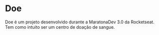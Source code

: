 # Doe
Doe é um projeto desenvolvido durante a MaratonaDev 3.0 da Rocketseat. Tem como intuito ser um centro de doação de sangue.
